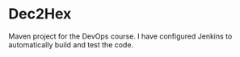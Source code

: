 # Dec2Hex
Maven project for the DevOps course. 
I have configured Jenkins to automatically build and test the code.

